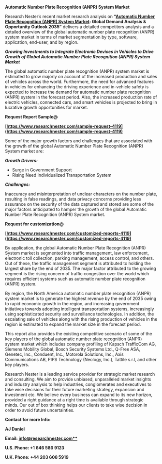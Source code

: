 ﻿**Automatic Number Plate Recognition (ANPR) System Market** 

Research Nester’s recent market research analysis on **“[Automatic Number Plate Recognition (ANPR) System Market](https://www.researchnester.com/reports/automatic-number-plate-recognition-system-market/4119): Global Demand Analysis & Opportunity Outlook 2035”** delivers a detailed competitors analysis and a detailed overview of the global automatic number plate recognition (ANPR) system market in terms of market segmentation by type, software, application, end-user, and by region. 

***Growing Investments to Integrate Electronic Devices in Vehicles to Drive Growth of Global Automatic Number Plate Recognition (ANPR) System Market***

The global automatic number plate recognition (ANPR) system market is estimated to grow majorly on account of the increased production and sales of vehicles across the world. Furthermore, the need for advanced features in vehicles for enhancing the driving experience and in-vehicle safety is expected to increase the demand for automatic number plate recognition (ANPR) system in the forecast period. Also, the increased production rate of electric vehicles, connected cars, and smart vehicles is projected to bring in lucrative growth opportunities for market.

**Request Report Sample@**

[**https://www.researchnester.com/sample-request-4119](https://www.researchnester.com/sample-request-4119)** 

Some of the major growth factors and challenges that are associated with the growth of the global Automatic Number Plate Recognition (ANPR) System market are:

***Growth Drivers:***

- Surge in Government Support
- Rising Need Individualized Transportation System 

***Challenges:***

Inaccuracy and misinterpretation of unclear characters on the number plate, resulting in false readings, and data privacy concerns providing less assurance on the security of the data captured and stored are some of the major factors anticipated to hamper the growth of the global Automatic Number Plate Recognition (ANPR) System market.

**Request for customization@** 

[**https://www.researchnester.com/customized-reports-4119](https://www.researchnester.com/customized-reports-4119)** 

By application, the global Automatic Number Plate Recognition (ANPR) System market is segmented into traffic management, law enforcement, electronic toll collection, parking management, access control, and others. Out of these, the traffic management segment is attributed to holding the largest share by the end of 2035. The major factor attributed to the growing segment is the rising concern of traffic congestion over the world which requires efficient systems such as automatic number plate recognition (ANPR) system.

By region, the North America automatic number plate recognition (ANPR) system market is to generate the highest revenue by the end of 2035 owing to rapid economic growth in the region, and increasing government initiatives towards adopting intelligent transportation systems, increasingly using sophisticated security and surveillance technologies. In addition, the escalating sale of vehicles along with the rising production of vehicles in the region is estimated to expand the market size in the forecast period.

This report also provides the existing competitive scenario of some of the key players of the global automatic number plate recognition (ANPR) system market which includes company profiling of Kapsch TrafficCom AG, Siemens Mobility Global, Bosch Security Systems Ltd., Q-Free ASA, Genetec, Inc., Conduent, Inc., Motorola Solutions, Inc., Axis Communications AB, PIPS Technology (Neology, Inc.), Tattile s.r.l, and other key players.

Research Nester is a leading service provider for strategic market research and consulting. We aim to provide unbiased, unparalleled market insights and industry analysis to help industries, conglomerates and executives to take wise decisions for their future marketing strategy, expansion and investment etc. We believe every business can expand to its new horizon, provided a right guidance at a right time is available through strategic minds. Our out of box thinking helps our clients to take wise decision in order to avoid future uncertainties.

**Contact for more Info:**

**AJ Daniel**

**Email: [info@researchnester.com**](mailto:info@researchnester.com)**

**U.S. Phone: +1 646 586 9123** 

**U.K. Phone: +44 203 608 5919**

